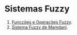 # Sistemas Fuzzy

1. [Funcções e Operações Fuzzy](https://github.com/jvsouzx/fuzzy/blob/master/docs/fuzzyfo.pdf).
2. [Sistema Fuzzy de Mamdani](https://github.com/jvsouzx/fuzzy/blob/master/docs/mamdani.pdf).
